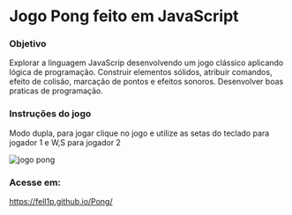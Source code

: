 # Jogo Pong feito em JavaScript

### Objetivo

Explorar a linguagem JavaScrip desenvolvendo um jogo clássico aplicando lógica de programação.
Construir elementos sólidos, atribuir comandos, efeito de colisão, marcação de pontos e efeitos sonoros.
Desenvolver boas praticas de programação.

### Instruções do jogo

Modo dupla, para jogar clique no jogo e utilize as setas do teclado para jogador 1 e W,S para jogador 2

![jogo pong](https://user-images.githubusercontent.com/99513670/173470083-c8d2b147-9166-43a4-af2a-2af50c9893a3.png)

### Acesse em: 
https://fell1p.github.io/Pong/
